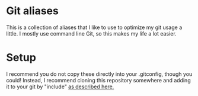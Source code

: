 # Git aliases

This is a collection of aliases that I like to use to optimize my git usage a
little. I mostly use command line Git, so this makes my life a lot easier.


# Setup
I recommend you do not copy these directly into your .gitconfig, though you
could! Instead, I recommend cloning this repository somewhere and adding it to
your git by "include" [as described
here.](https://stackoverflow.com/questions/1557183/is-it-possible-to-include-a-file-in-your-gitconfig) 
